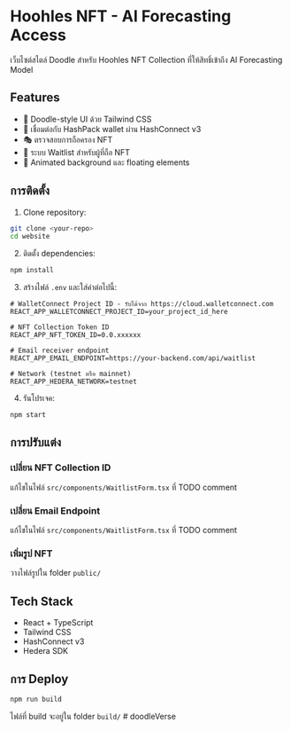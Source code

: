 # Hoohles NFT - AI Forecasting Access

เว็บไซต์สไตล์ Doodle สำหรับ Hoohles NFT Collection ที่ให้สิทธิ์เข้าถึง AI Forecasting Model

## Features

- 🎨 Doodle-style UI ด้วย Tailwind CSS
- 🔗 เชื่อมต่อกับ HashPack wallet ผ่าน HashConnect v3
- 🎭 ตรวจสอบการถือครอง NFT
- 📧 ระบบ Waitlist สำหรับผู้ที่ถือ NFT
- 🌈 Animated background และ floating elements

## การติดตั้ง

1. Clone repository:
```bash
git clone <your-repo>
cd website
```

2. ติดตั้ง dependencies:
```bash
npm install
```

3. สร้างไฟล์ `.env` และใส่ค่าต่อไปนี้:
```env
# WalletConnect Project ID - รับได้จาก https://cloud.walletconnect.com
REACT_APP_WALLETCONNECT_PROJECT_ID=your_project_id_here

# NFT Collection Token ID
REACT_APP_NFT_TOKEN_ID=0.0.xxxxxx

# Email receiver endpoint
REACT_APP_EMAIL_ENDPOINT=https://your-backend.com/api/waitlist

# Network (testnet หรือ mainnet)
REACT_APP_HEDERA_NETWORK=testnet
```

4. รันโปรเจค:
```bash
npm start
```

## การปรับแต่ง

### เปลี่ยน NFT Collection ID
แก้ไขในไฟล์ `src/components/WaitlistForm.tsx` ที่ TODO comment

### เปลี่ยน Email Endpoint
แก้ไขในไฟล์ `src/components/WaitlistForm.tsx` ที่ TODO comment

### เพิ่มรูป NFT
วางไฟล์รูปใน folder `public/`

## Tech Stack

- React + TypeScript
- Tailwind CSS
- HashConnect v3
- Hedera SDK

## การ Deploy

```bash
npm run build
```

ไฟล์ที่ build จะอยู่ใน folder `build/` # doodleVerse

